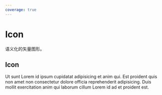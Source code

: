 ```yaml
---
coverage: true
---
```

# Icon

语义化的矢量图形。

## Icon

<LiveEditor sourceCodePath="../../../example/icon/index.jsx" :hideCode="true" :noStyle="true" />

Ut sunt Lorem id ipsum cupidatat adipisicing et anim qui. Est proident quis non amet non consectetur dolore officia reprehenderit adipisicing. Duis mollit exercitation anim qui laborum cillum Lorem id ad et proident est.
